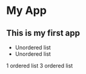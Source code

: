 # My App

## This is my first app

- Unordered list
- Unordered list


1 ordered list
3 ordered list
